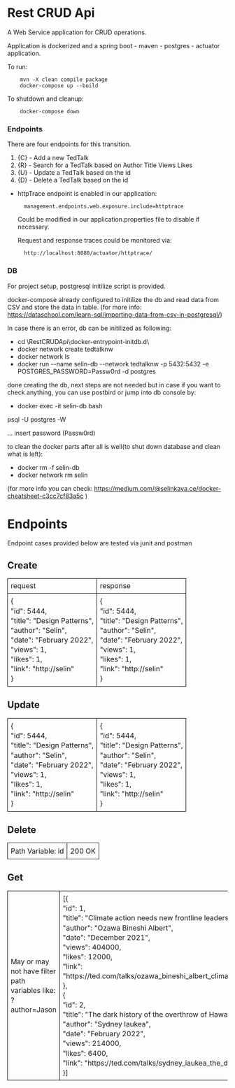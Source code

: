 # Rest CRUD Api
A Web Service application for CRUD operations. 

Application is dockerized and a spring boot - maven - postgres - actuator application.

To run:

        mvn -X clean compile package
        docker-compose up --build
To shutdown and cleanup:

        docker-compose down
<h3>Endpoints</h3>
There are four endpoints for this transition.

1. {C} - Add a new TedTalk
1. {R} - Search for a TedTalk based on Author Title Views Likes
1. {U} - Update a TedTalk based on the id 
1. {D} - Delete a TedTalk based on the id

* httpTrace endpoint is enabled in our application: 
    
        management.endpoints.web.exposure.include=httptrace

    Could be modified in our application.properties file to disable if necessary.
    
    Request and response traces could be monitored via:

        http://localhost:8080/actuator/httptrace/

<h3>DB</h3>

For project setup, postgresql initilize script is provided. 

docker-compose already configured to initilize the db 
and read data from CSV and store the data in table. (for more info: https://dataschool.com/learn-sql/importing-data-from-csv-in-postgresql/)

In case there is an error, db can be initilized as following: 

* cd \RestCRUDApi\docker-entrypoint-initdb.d\
* docker network create tedtalknw
* docker network ls
* docker run --name selin-db --network tedtalknw -p 5432:5432   -e POSTGRES_PASSWORD=Passw0rd -d postgres

done creating the db, next steps are not needed but in case 
if you want to check anything, you can use postbird 
or jump into db console by:
* docker exec -it selin-db bash

psql -U postgres -W

... insert password (Passw0rd)

to clean the docker parts after all is well(to shut down database and clean what is left):

* docker rm -f selin-db
* docker network rm selin

(for more info you can check:
https://medium.com/@selinkaya.ce/docker-cheatsheet-c3cc7cf83a5c
)

<h1>Endpoints</h1>
<p>Endpoint cases provided below are tested via junit and postman</p>
<h2>Create</h2>
<table style="border: none;">
<tbody>
<tr>
<td style="padding: 5pt 5pt 5pt 5pt; border: solid #000000 1pt;">
<p style="line-height: 1.2; margin-top: 0pt; margin-bottom: 0pt;"><span style="text-decoration: none;">request</span></p>
</td>
<td style="padding: 5pt 5pt 5pt 5pt; border: solid #000000 1pt;">
<p style="line-height: 1.2; margin-top: 0pt; margin-bottom: 0pt;"><span style="text-decoration: none;">response</span></p>
</td>
</tr>
<tr>
<td style="padding: 5pt 5pt 5pt 5pt; border: solid #000000 1pt;">
<p style="line-height: 1.38; margin-top: 0pt; margin-bottom: 0pt;"><span style="text-decoration: none;">{<br/>
    "id": 5444,<br/>
    "title": "Design Patterns",<br/>
    "author": "Selin",<br/>
    "date": "February 2022",<br/>
    "views": 1,<br/>
    "likes": 1,<br/>
    "link": "http://selin"<br/>
}</span></p>
</td>
<td style="padding: 5pt 5pt 5pt 5pt; border: solid #000000 1pt;">
<p style="line-height: 1.38; margin-top: 0pt; margin-bottom: 0pt;"><span style="text-decoration: none;">{<br/>
    "id": 5444,<br/>
    "title": "Design Patterns",<br/>
    "author": "Selin",<br/>
    "date": "February 2022",<br/>
    "views": 1,<br/>
    "likes": 1,<br/>
    "link": "http://selin"<br/>
}</span></p>
</td>
</tr>
</tbody>
</table>
<h2>Update</h2>
<table style="border: none;">
<tbody>
<tr>
<td style="padding: 5pt 5pt 5pt 5pt; border: solid #000000 1pt;">
<p style="line-height: 1.38; margin-top: 0pt; margin-bottom: 0pt;"><span style="text-decoration: none;">{<br/>
    "id": 5444,<br/>
    "title": "Design Patterns",<br/>
    "author": "Selin",<br/>
    "date": "February 2022",<br/>
    "views": 1,<br/>
    "likes": 1,<br/>
    "link": "http://selin"<br/>
    }</span></p>
</td>
<td style="padding: 5pt 5pt 5pt 5pt; border: solid #000000 1pt;">
<p style="line-height: 1.38; margin-top: 0pt; margin-bottom: 0pt;"><span style="text-decoration: none;">{<br/>
    "id": 5444,<br/>
    "title": "Design Patterns",<br/>
    "author": "Selin",<br/>
    "date": "February 2022",<br/>
    "views": 1,<br/>
    "likes": 1,<br/>
    "link": "http://selin"<br/>
    }</span></p>
</td>
</tr>
</tbody>
</table>
<h2>Delete</h2>
<table style="border: none;">
<tbody>
<tr>
<td style="padding: 5pt 5pt 5pt 5pt; border: solid #000000 1pt;">
<p style="line-height: 1.38; margin-top: 0pt; margin-bottom: 0pt;"><span style="text-decoration: none;">Path Variable: id</span></p>
</td>
<td style="padding: 5pt 5pt 5pt 5pt; border: solid #000000 1pt;">
<p style="line-height: 1.38; margin-top: 0pt; margin-bottom: 0pt;"><span style="text-decoration: none;">200 OK</span></p>
</td>
</tr>
</tbody>
</table>
<h2>Get</h2>
<table style="border: none;">
<tbody>
<tr>
<td style="padding: 5pt 5pt 5pt 5pt; border: solid #000000 1pt;">
<p style="line-height: 1.38; margin-top: 0pt; margin-bottom: 0pt;"><span style="text-decoration: none;">May or may not have filter path variables like: ?author=Jason </span></p>
</td>
<td style="padding: 5pt 5pt 5pt 5pt; border: solid #000000 1pt;">
<p style="line-height: 1.38; margin-top: 0pt; margin-bottom: 0pt;"><span style="text-decoration: none;">
[{<br/>
        "id": 1,<br/>
        "title": "Climate action needs new frontline leadership",<br/>
        "author": "Ozawa Bineshi Albert",<br/>
        "date": "December 2021",<br/>
        "views": 404000,<br/>
        "likes": 12000,<br/>
        "link": "https://ted.com/talks/ozawa_bineshi_albert_climate_action_needs_new_frontline_leadership"<br/>
    },<br/>
    {<br/>
        "id": 2,<br/>
        "title": "The dark history of the overthrow of Hawaii",<br/>
        "author": "Sydney Iaukea",<br/>
        "date": "February 2022",<br/>
        "views": 214000,<br/>
        "likes": 6400,<br/>
        "link": "https://ted.com/talks/sydney_iaukea_the_dark_history_of_the_overthrow_of_hawaii"<br/>
    }]
</span></p>
</td>
</tr>
</tbody>
</table>